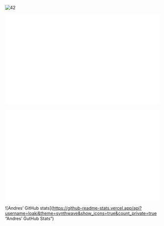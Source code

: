 ![42](https://badge42.vercel.app/api/v2/cl3vp66tw002509l1p3inopdr/stats?cursusId=21&coalitionId=45)

![languages](https://github.com/loaki/github_stats/blob/master/generated/overview.svg#gh-dark-mode-only)

![overview](https://github.com/loaki/github_stats/blob/master/generated/languages.svg#gh-dark-mode-only)

![Andres’ GitHub stats](https://github-readme-stats.vercel.app/api?username=loaki&theme=synthwave&show_icons=true&count_private=true “Andres’ GutHub Stats”)
